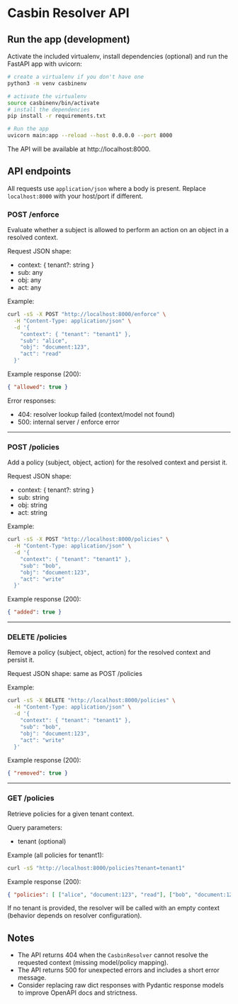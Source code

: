 # Casbin Resolver API

## Run the app (development)

Activate the included virtualenv, install dependencies (optional) and run the FastAPI app with uvicorn:

```bash
# create a virtualenv if you don't have one
python3 -m venv casbinenv

# activate the virtualenv
source casbinenv/bin/activate
# install the dependencies
pip install -r requirements.txt

# Run the app
uvicorn main:app --reload --host 0.0.0.0 --port 8000
```

The API will be available at http://localhost:8000.

## API endpoints

All requests use `application/json` where a body is present. Replace `localhost:8000` with your host/port if different.

### POST /enforce
Evaluate whether a subject is allowed to perform an action on an object in a resolved context.

Request JSON shape:
- context: { tenant?: string }
- sub: any
- obj: any
- act: any

Example:

```bash
curl -sS -X POST "http://localhost:8000/enforce" \
  -H "Content-Type: application/json" \
  -d '{
    "context": { "tenant": "tenant1" },
    "sub": "alice",
    "obj": "document:123",
    "act": "read"
  }'
```

Example response (200):

```json
{ "allowed": true }
```

Error responses:
- 404: resolver lookup failed (context/model not found)
- 500: internal server / enforce error

---

### POST /policies
Add a policy (subject, object, action) for the resolved context and persist it.

Request JSON shape:
- context: { tenant?: string }
- sub: string
- obj: string
- act: string

Example:

```bash
curl -sS -X POST "http://localhost:8000/policies" \
  -H "Content-Type: application/json" \
  -d '{
    "context": { "tenant": "tenant1" },
    "sub": "bob",
    "obj": "document:123",
    "act": "write"
  }'
```

Example response (200):

```json
{ "added": true }
```

---

### DELETE /policies
Remove a policy (subject, object, action) for the resolved context and persist it.

Request JSON shape: same as POST /policies

Example:

```bash
curl -sS -X DELETE "http://localhost:8000/policies" \
  -H "Content-Type: application/json" \
  -d '{
    "context": { "tenant": "tenant1" },
    "sub": "bob",
    "obj": "document:123",
    "act": "write"
  }'
```

Example response (200):

```json
{ "removed": true }
```

---

### GET /policies
Retrieve policies for a given tenant context.

Query parameters:
- tenant (optional)

Example (all policies for tenant1):

```bash
curl -sS "http://localhost:8000/policies?tenant=tenant1"
```

Example response (200):

```json
{ "policies": [ ["alice", "document:123", "read"], ["bob", "document:123", "write"] ] }
```

If no tenant is provided, the resolver will be called with an empty context (behavior depends on resolver configuration).

## Notes
- The API returns 404 when the `CasbinResolver` cannot resolve the requested context (missing model/policy mapping).
- The API returns 500 for unexpected errors and includes a short error message.
- Consider replacing raw dict responses with Pydantic response models to improve OpenAPI docs and strictness.

